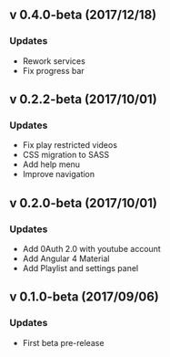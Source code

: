 ## v 0.4.0-beta (2017/12/18)

### Updates
* Rework services
* Fix progress bar

## v 0.2.2-beta (2017/10/01)

### Updates
* Fix play restricted videos
* CSS migration to SASS
* Add help menu
* Improve navigation

## v 0.2.0-beta (2017/10/01)

### Updates
* Add 0Auth 2.0 with youtube account
* Add Angular 4 Material
* Add Playlist and settings panel

## v 0.1.0-beta (2017/09/06)

### Updates
* First beta pre-release

